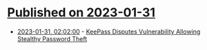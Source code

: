 # [Published on 2023-01-31](index.md)

* [2023-01-31, 02:02:00](https://it.slashdot.org/story/23/01/30/2241223/keepass-disputes-vulnerability-allowing-stealthy-password-theft?utm_source=rss1.0mainlinkanon&utm_medium=feed) - [KeePass Disputes Vulnerability Allowing Stealthy Password Theft](https://it.slashdot.org/story/23/01/30/2241223/keepass-disputes-vulnerability-allowing-stealthy-password-theft?utm_source=rss1.0mainlinkanon&utm_medium=feed)
